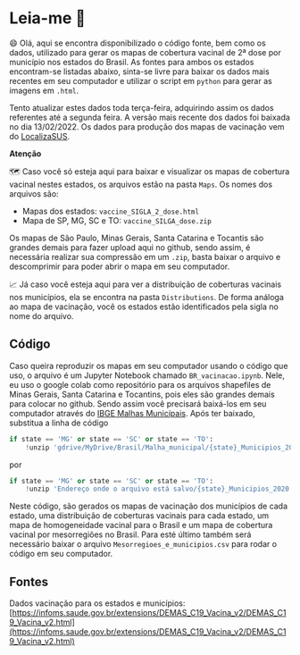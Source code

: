 # Leia-me :open_book:

:smile: Olá, aqui se encontra disponibilizado o código fonte, bem como os dados, utilizado para gerar os mapas de cobertura vacinal de 2ª dose por município nos estados do Brasil. As fontes para ambos os estados encontram-se listadas abaixo, sinta-se livre para baixar os dados mais recentes em seu computador
e utilizar o script em ```python``` para gerar as imagens em ```.html```.

Tento atualizar estes dados toda terça-feira, adquirindo assim os dados referentes até a segunda feira. A versão mais recente dos dados foi baixada no dia 13/02/2022. Os dados para produção dos mapas de vacinação vem do [LocalizaSUS](https://infoms.saude.gov.br/extensions/DEMAS_C19_Vacina_v2/DEMAS_C19_Vacina_v2.html).

**Atenção**

:world_map: Caso você só esteja aqui para baixar e visualizar os mapas de cobertura vacinal nestes estados, os arquivos estão na pasta ```Maps```. Os
nomes dos arquivos são:
- Mapas dos estados: ```vaccine_SIGLA_2_dose.html```
- Mapa de SP, MG, SC e TO: ```vaccine_SILGA_dose.zip```

Os mapas de São Paulo, Minas Gerais, Santa Catarina e Tocantis são grandes demais para fazer upload aqui no github, sendo assim, é necessária realizar sua compressão em um ```.zip```, basta baixar o arquivo e descomprimir para poder abrir o mapa em seu computador.

:chart_with_upwards_trend: Já caso você esteja aqui para ver a distribuição de coberturas vacinais nos municípios,
ela se encontra na pasta ```Distributions```. De forma análoga ao mapa de vacinação, você os estados estão identificados pela sigla no nome do arquivo.

## Código

Caso queira reproduzir os mapas em seu computador usando o código que uso, o arquivo é um Jupyter Notebook chamado ```BR_vacinacao.ipynb```. Nele, eu uso o google colab como repositório para os arquivos shapefiles de Minas Gerais, Santa Catarina e Tocantins, pois eles são grandes demais para colocar no github. Sendo assim você precisará baixá-los em seu computador através do [IBGE Malhas Municípais](https://www.ibge.gov.br/geociencias/organizacao-do-territorio/malhas-territoriais/15774-malhas.html?=&t=downloads). Após ter baixado, substitua a linha de código

```python
if state == 'MG' or state == 'SC' or state == 'TO':
    !unzip 'gdrive/MyDrive/Brasil/Malha_municipal/{state}_Municipios_2020.zip'
```

por


```python
if state == 'MG' or state == 'SC' or state == 'TO':
    !unzip 'Endereço onde o arquivo está salvo/{state}_Municipios_2020.zip'
```

Neste código, são gerados os mapas de vacinação dos municípios de cada estado, uma distribuição de coberturas vacinais para cada estado, um mapa de homogeneidade vacinal para o Brasil e um mapa de cobertura vacinal por mesorregiões no Brasil. Para esté último também será necessário baixar o arquivo ```Mesorregioes_e_municipios.csv``` para rodar o código em seu computador.

## Fontes

Dados vacinação para os estados e municípios: [https://infoms.saude.gov.br/extensions/DEMAS_C19_Vacina_v2/DEMAS_C19_Vacina_v2.html](https://infoms.saude.gov.br/extensions/DEMAS_C19_Vacina_v2/DEMAS_C19_Vacina_v2.html)
